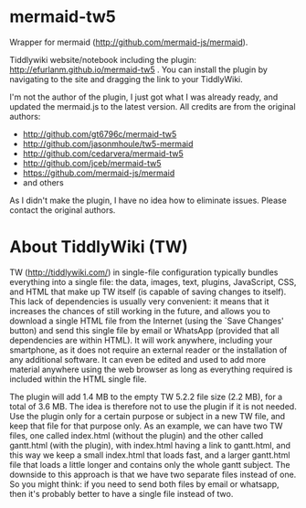 # mermaid-tw5

Wrapper for mermaid (http://github.com/mermaid-js/mermaid).

Tiddlywiki website/notebook including the plugin: http://efurlanm.github.io/mermaid-tw5 . You can install the plugin by navigating to the site and dragging the link to your TiddlyWiki.

I'm not the author of the plugin, I just got what I was already ready, and updated the mermaid.js to the latest version. All credits are from the original authors:

* http://github.com/gt6796c/mermaid-tw5
* http://github.com/jasonmhoule/tw5-mermaid
* http://github.com/cedarvera/mermaid-tw5
* http://github.com/jceb/mermaid-tw5
* https://github.com/mermaid-js/mermaid
* and others

As I didn't make the plugin, I have no idea how to eliminate issues. Please contact the original authors.


# About TiddlyWiki (TW)

TW (http://tiddlywiki.com/) in single-file configuration typically bundles everything into a single file: the data, images, text, plugins, JavaScript, CSS, and HTML that make up TW itself (is capable of saving changes to itself). This lack of dependencies is usually very convenient: it means that it increases the chances of still working in the future, and allows you to download a single HTML file from the Internet (using the `Save Changes' button) and send this single file by email or WhatsApp (provided that all dependencies are within HTML). It will work anywhere, including your smartphone, as it does not require an external reader or the installation of any additional software. It can even be edited and used to add more material anywhere using the web browser as long as everything required is included within the HTML single file.

The plugin will add 1.4 MB to the empty TW 5.2.2 file size (2.2 MB), for a total of 3.6 MB. The idea is therefore not to use the plugin if it is not needed. Use the plugin only for a certain purpose or subject in a new TW file, and keep that file for that purpose only. As an example, we can have two TW files, one called index.html (without the plugin) and the other called gantt.html (with the plugin), with index.html having a link to gantt.html, and this way we keep a small index.html that loads fast, and a larger gantt.html file that loads a little longer and contains only the whole gantt subject. The downside to this approach is that we have two separate files instead of one. So you might think: if you need to send both files by email or whatsapp, then it's probably better to have a single file instead of two.
